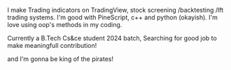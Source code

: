 I make Trading indicators on TradingView, stock screening /backtesting /lft trading systems.
I'm good with PineScript, c++ and python (okayish).
I'm love using oop's methods in my coding.

Currently a B.Tech Cs&ce student 2024 batch,
Searching for good job to make meaningfull contribution!

and I'm gonna be king of the pirates! 
